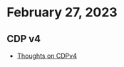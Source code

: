 # February 27, 2023

## CDP v4

* [Thoughts on CDPv4](https://github.com/Project-Owl/ClusterDuckProtocol-Meeting-Notes/blob/main/v4/thoughts.md)
